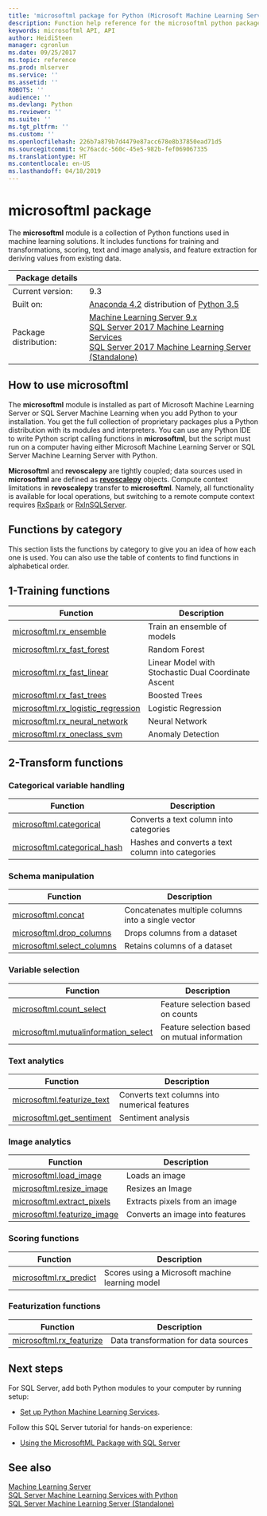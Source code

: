```yaml
---
title: 'microsoftml package for Python (Microsoft Machine Learning Server and SQL Server Machine Learning Server) '
description: Function help reference for the microsoftml python package of SQL Server Machine Learning Server.
keywords: microsoftml API, API
author: HeidiSteen
manager: cgronlun
ms.date: 09/25/2017
ms.topic: reference
ms.prod: mlserver
ms.service: ''
ms.assetid: ''
ROBOTS: ''
audience: ''
ms.devlang: Python
ms.reviewer: ''
ms.suite: ''
ms.tgt_pltfrm: ''
ms.custom: ''
ms.openlocfilehash: 226b7a879b7d4479e87acc678e8b37850ead71d5
ms.sourcegitcommit: 9c76acdc-560c-45e5-982b-fef069067335
ms.translationtype: HT
ms.contentlocale: en-US
ms.lasthandoff: 04/18/2019
---
```

# <a name="microsoftml-package"></a>microsoftml package

The **microsoftml** module is a collection of Python functions used in machine learning solutions. It includes functions for training and transformations, scoring, text and image analysis, and feature extraction for deriving values from existing data.

| Package details | |
|--------|-|
| Current version: |  9.3 |
| Built on: | [Anaconda 4.2](https://www.continuum.io/why-anaconda) distribution of [Python 3.5](https://www.python.org/doc) |
| Package distribution: | [Machine Learning Server 9.x](../../what-is-machine-learning-server.md) </br>[SQL Server 2017 Machine Learning Services](https://docs.microsoft.com/sql/advanced-analytics/python/sql-server-python-services) </br>[SQL Server 2017 Machine Learning Server (Standalone)](https://docs.microsoft.com/sql/advanced-analytics/r/r-server-standalone) |


## <a name="how-to-use-microsoftml"></a>How to use microsoftml

The **microsoftml** module is installed as part of Microsoft Machine Learning Server or SQL Server Machine Learning when you add Python to your installation. You get the full collection of proprietary packages plus a Python distribution with its modules and interpreters. You can use any Python IDE to write Python script calling functions in **microsoftml**, but the script must run on a computer having either Microsoft Machine Learning Server or SQL Server Machine Learning Server with Python.

**Microsoftml** and **revoscalepy** are tightly coupled; data sources used in **microsoftml** are defined as [**revoscalepy**](../revoscalepy/revoscalepy-package.md) objects. Compute context limitations in **revoscalepy** transfer to **microsoftml**. Namely, all functionality is available for local operations, but switching to a remote compute context requires [RxSpark](../revoscalepy/RxSpark.md) or [RxInSQLServer](../revoscalepy/RxInSQLServer.md).

## <a name="functions-by-category"></a>Functions by category

This section lists the functions by category to give you an idea of how each one is used. You can also use the table of contents to find functions in alphabetical order.

## <a name="1-training-functions"></a>1-Training functions

| Function | Description |
|----------|-------------|
|[microsoftml.rx_ensemble](rx-ensemble.md) | Train an ensemble of models |
|[microsoftml.rx_fast_forest](rx-fast-forest.md)  | Random Forest |
|[microsoftml.rx_fast_linear](rx-fast-linear.md) | Linear Model with Stochastic Dual Coordinate Ascent |
|[microsoftml.rx_fast_trees](rx-fast-trees.md) | Boosted Trees |
|[microsoftml.rx_logistic_regression](rx-logistic-regression.md) | Logistic Regression |
|[microsoftml.rx_neural_network](rx-neural-network.md) | Neural Network |
|[microsoftml.rx_oneclass_svm](rx-oneclass-svm.md) | Anomaly Detection |

<a name="ml-transforms"></a>

## <a name="2-transform-functions"></a>2-Transform functions

### <a name="categorical-variable-handling"></a>Categorical variable handling

| Function | Description |
|----------|-------------|
|[microsoftml.categorical](categorical.md) | Converts a text column into categories |
|[microsoftml.categorical_hash](categorical-hash.md) | Hashes and converts a text column into categories |

### <a name="schema-manipulation"></a>Schema manipulation

| Function | Description |
|----------|-------------|
|[microsoftml.concat](concat.md) | Concatenates multiple columns into a single vector |
|[microsoftml.drop_columns](drop-columns.md) | Drops columns from a dataset |
|[microsoftml.select_columns](select-columns.md) | Retains columns of a dataset |


### <a name="variable-selection"></a>Variable selection

| Function | Description |
|----------|-------------|
|[microsoftml.count_select](count-select.md) |Feature selection based on counts |
|[microsoftml.mutualinformation_select](mutualinformation-select.md) | Feature selection based on mutual information |


### <a name="text-analytics"></a>Text analytics

| Function | Description |
|----------|-------------|
|[microsoftml.featurize_text](featurize-text.md) | Converts text columns into numerical features |
|[microsoftml.get_sentiment](get-sentiment.md) | Sentiment analysis |


### <a name="image-analytics"></a>Image analytics 

| Function | Description |
|----------|-------------|
|[microsoftml.load_image](load-image.md) | Loads an image |
|[microsoftml.resize_image](resize-image.md) | Resizes an Image |
|[microsoftml.extract_pixels](extract-pixels.md) | Extracts pixels from an image |
|[microsoftml.featurize_image](featurize-image.md) | Converts an image into features |


### <a name="scoring-functions"></a>Scoring functions

| Function | Description |
|----------|-------------|
|[microsoftml.rx_predict](rx-predict.md) | Scores using a Microsoft machine learning model |


### <a name="featurization-functions"></a>Featurization functions

| Function | Description |
|----------|-------------|
|[microsoftml.rx_featurize](rx-featurize.md) | Data transformation for data sources |


## <a name="next-steps"></a>Next steps

For SQL Server, add both Python modules to your computer by running setup: 

+ [Set up Python Machine Learning Services](https://docs.microsoft.com/sql/advanced-analytics/python/setup-python-machine-learning-services).

Follow this SQL Server tutorial for hands-on experience: 

+ [Using the MicrosoftML Package with SQL Server](https://docs.microsoft.com/en-us/sql/advanced-analytics/using-the-microsoftml-package) 

## <a name="see-also"></a>See also

  [Machine Learning Server](../../what-is-machine-learning-server.md)  
  [SQL Server Machine Learning Services with Python](https://docs.microsoft.com/sql/advanced-analytics/python/sql-server-python-services)  
  [SQL Server Machine Learning Server (Standalone)](https://docs.microsoft.com/sql/advanced-analytics/r/r-server-standalone) 